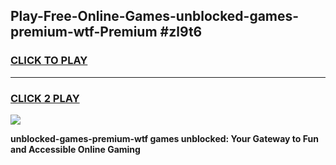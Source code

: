 
## Play-Free-Online-Games-unblocked-games-premium-wtf-Premium #zl9t6
<h3>
<a href="https://premium.freeplayer.one?title=unblocked-games-premium-wtf&ref=8M">CLICK TO PLAY</a></h3>
<hr>

<h3>
<a href="https://premium.freeplayer.one?title=unblocked-games-premium-wtf&ref=8M">CLICK 2 PLAY</a>
  
</h3>

<a href="https://premium.freeplayer.one?title=unblocked-games-premium-wtf&ref=8M"><img src="https://clearcache.store/games.png"></a>


**unblocked-games-premium-wtf games unblocked: Your Gateway to Fun and Accessible Online Gaming**
